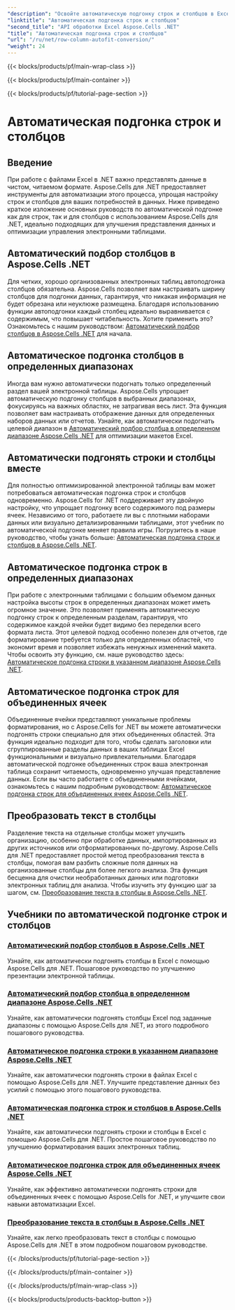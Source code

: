 ```yaml
---
"description": "Освойте автоматическую подгонку строк и столбцов в Excel с помощью Aspose.Cells для .NET. Улучшите отображение данных с помощью пошаговых руководств для создания понятных профессиональных электронных таблиц."
"linktitle": "Автоматическая подгонка строк и столбцов"
"second_title": "API обработки Excel Aspose.Cells .NET"
"title": "Автоматическая подгонка строк и столбцов"
"url": "/ru/net/row-column-autofit-conversion/"
"weight": 24
---
```


{{< blocks/products/pf/main-wrap-class >}}

{{< blocks/products/pf/main-container >}}

{{< blocks/products/pf/tutorial-page-section >}}

# Автоматическая подгонка строк и столбцов

## Введение

При работе с файлами Excel в .NET важно представлять данные в чистом, читаемом формате. Aspose.Cells для .NET предоставляет инструменты для автоматизации этого процесса, упрощая настройку строк и столбцов для ваших потребностей в данных. Ниже приведено краткое изложение основных руководств по автоматической подгонке как для строк, так и для столбцов с использованием Aspose.Cells для .NET, идеально подходящих для улучшения представления данных и оптимизации управления электронными таблицами.

## Автоматический подбор столбцов в Aspose.Cells .NET
Для четких, хорошо организованных электронных таблиц автоподгонка столбцов обязательна. Aspose.Cells позволяет вам настраивать ширину столбцов для подгонки данных, гарантируя, что никакая информация не будет обрезана или неуклюже размещена. Благодаря использованию функции автоподгонки каждый столбец идеально выравнивается с содержимым, что повышает читабельность. Хотите применить это? Ознакомьтесь с нашим руководством: [Автоматический подбор столбцов в Aspose.Cells .NET](./autofit-column-aspose-cells/) для начала.

## Автоматическое подгонка столбцов в определенных диапазонах
Иногда вам нужно автоматически подогнать только определенный раздел вашей электронной таблицы. Aspose.Cells упрощает автоматическую подгонку столбцов в выбранных диапазонах, фокусируясь на важных областях, не затрагивая весь лист. Эта функция позволяет вам настраивать отображение данных для определенных наборов данных или отчетов. Узнайте, как автоматически подогнать целевой диапазон в [Автоматический подбор столбца в определенном диапазоне Aspose.Cells .NET](./autofit-column-specific-range/) для оптимизации макетов Excel.

## Автоматически подгонять строки и столбцы вместе
Для полностью оптимизированной электронной таблицы вам может потребоваться автоматическая подгонка строк и столбцов одновременно. Aspose.Cells for .NET поддерживает эту двойную настройку, что упрощает подгонку всего содержимого под размеры ячеек. Независимо от того, работаете ли вы с плотными наборами данных или визуально детализированными таблицами, этот учебник по автоматической подгонке меняет правила игры. Погрузитесь в наше руководство, чтобы узнать больше: [Автоматическая подгонка строк и столбцов в Aspose.Cells .NET](./autofit-rows-columns/).

## Автоматическое подгонка строк в определенных диапазонах
При работе с электронными таблицами с большим объемом данных настройка высоты строк в определенных диапазонах может иметь огромное значение. Это позволяет применять автоматическую подгонку строк к определенным разделам, гарантируя, что содержимое каждой ячейки будет видимо без переделки всего формата листа. Этот целевой подход особенно полезен для отчетов, где форматирование требуется только для определенных областей, что экономит время и позволяет избежать ненужных изменений макета. Чтобы освоить эту функцию, см. наше руководство здесь: [Автоматическое подгонка строки в указанном диапазоне Aspose.Cells .NET](./autofit-row-specific-range/).

## Автоматическое подгонка строк для объединенных ячеек
Объединенные ячейки представляют уникальные проблемы форматирования, но с Aspose.Cells for .NET вы можете автоматически подгонять строки специально для этих объединенных областей. Эта функция идеально подходит для того, чтобы сделать заголовки или сгруппированные разделы данных в ваших таблицах Excel функциональными и визуально привлекательными. Благодаря автоматической подгонке объединенных строк ваша электронная таблица сохранит читаемость, одновременно улучшая представление данных. Если вы часто работаете с объединенными ячейками, ознакомьтесь с нашим подробным руководством: [Автоматическое подгонка строк для объединенных ячеек Aspose.Cells .NET](./autofit-rows-merged-cells/).

## Преобразовать текст в столбцы
Разделение текста на отдельные столбцы может улучшить организацию, особенно при обработке данных, импортированных из других источников или отформатированных по-другому. Aspose.Cells для .NET предоставляет простой метод преобразования текста в столбцы, помогая вам разбить сложные поля данных на организованные столбцы для более легкого анализа. Эта функция бесценна для очистки необработанных данных или подготовки электронных таблиц для анализа. Чтобы изучить эту функцию шаг за шагом, см. [Преобразование текста в столбцы в Aspose.Cells .NET](./convert-text-to-columns/).

## Учебники по автоматической подгонке строк и столбцов
### [Автоматический подбор столбцов в Aspose.Cells .NET](./autofit-column-aspose-cells/)
Узнайте, как автоматически подгонять столбцы в Excel с помощью Aspose.Cells для .NET. Пошаговое руководство по улучшению презентации электронной таблицы.
### [Автоматический подбор столбца в определенном диапазоне Aspose.Cells .NET](./autofit-column-specific-range/)
Узнайте, как автоматически подгонять столбцы Excel под заданные диапазоны с помощью Aspose.Cells для .NET, из этого подробного пошагового руководства.
### [Автоматическое подгонка строки в указанном диапазоне Aspose.Cells .NET](./autofit-row-specific-range/)
Узнайте, как автоматически подгонять строки в файлах Excel с помощью Aspose.Cells для .NET. Улучшите представление данных без усилий с помощью этого пошагового руководства.
### [Автоматическая подгонка строк и столбцов в Aspose.Cells .NET](./autofit-rows-columns/)
Узнайте, как автоматически подгонять строки и столбцы в Excel с помощью Aspose.Cells для .NET. Простое пошаговое руководство по улучшению форматирования ваших электронных таблиц.
### [Автоматическое подгонка строк для объединенных ячеек Aspose.Cells .NET](./autofit-rows-merged-cells/)
Узнайте, как эффективно автоматически подгонять строки для объединенных ячеек с помощью Aspose.Cells for .NET, и улучшите свои навыки автоматизации Excel.
### [Преобразование текста в столбцы в Aspose.Cells .NET](./convert-text-to-columns/)
Узнайте, как легко преобразовать текст в столбцы с помощью Aspose.Cells для .NET в этом подробном пошаговом руководстве.

{{< /blocks/products/pf/tutorial-page-section >}}

{{< /blocks/products/pf/main-container >}}

{{< /blocks/products/pf/main-wrap-class >}}

{{< blocks/products/products-backtop-button >}}